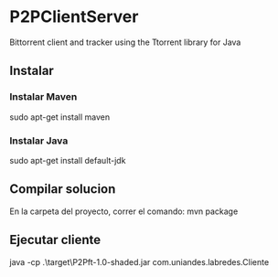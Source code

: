 # P2PClientServer
Bittorrent client and tracker using the Ttorrent library for Java

## Instalar

### Instalar Maven

sudo apt-get install maven

### Instalar Java

sudo apt-get install default-jdk

## Compilar solucion

En la carpeta del proyecto, correr el comando: mvn package

## Ejecutar cliente

java -cp .\target\P2Pft-1.0-shaded.jar com.uniandes.labredes.Cliente <torrent path> <output dir path>
